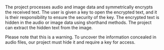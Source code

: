 The project processes audio and image data and symmetrically encrypts the received text.  The user is given a key to open the encrypted text, and it is their responsibility to ensure the security of the key.
The encrypted text is hidden in the audio or image data using shorthand methods. The project can extract the hidden text from the image.

Please note that this is a warning. To uncover the information concealed in audio files, our project must hide it and require a key for access.

  

  
